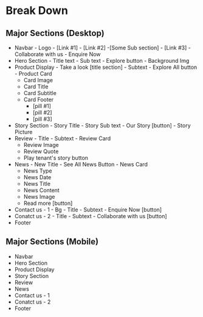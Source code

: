 # Break Down

## Major Sections (Desktop)
   - Navbar
    - Logo
    - [Link #1]
    - [Link #2]
      -[Some Sub section]
    - [Link #3]
    - Collaborate with us 
    - Enquire Now
   - Hero Section 
    - Title text
    - Sub text 
    - Explore button
    - Background Img
   - Product Display 
    - Take a look [title section]
    - Subtext
    - Explore All button
    - Product Card  
      - Card Image 
      - Card Title 
      - Card Subtitle 
      - Card Footer
        - [pill #1]
        - [pill #2]
        - [pill #3]
   - Story Section
    - Story Title
    - Story Sub text 
    - Our Story [button]
    - Story Picture 
   - Review 
    - Title 
    - Subtext
    - Review Card
      - Review Image 
      - Review Quote 
      - Play tenant's story button
   - News 
    - New Title 
    - See All News Button 
    - News Card 
      - News Type 
      - News Date 
      - News Title 
      - News Content 
      - News Image 
      - Read more [button]
   - Contact us - 1
    - Bg 
    - Title 
    - Subtext 
    - Enquire Now [button]
   - Conatct us - 2
    - Title 
    - Subtext
    - Collaborate with us [button]
   - Footer 

## Major Sections (Mobile)
   - Navbar
   - Hero Section 
   - Product Display 
   - Story Section 
   - Review 
   - News 
   - Contact us - 1
   - Conatct us - 2
   - Footer
